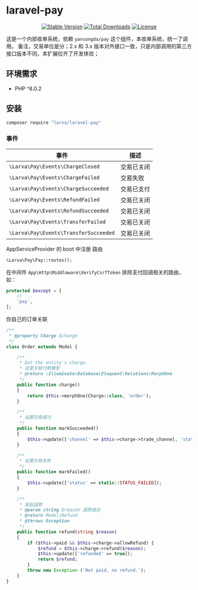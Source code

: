 # laravel-pay

<p align="center">
    <a href="https://packagist.org/packages/larva/laravel-pay"><img src="https://poser.pugx.org/larva/laravel-pay/v/stable" alt="Stable Version"></a>
    <a href="https://packagist.org/packages/larva/laravel-pay"><img src="https://poser.pugx.org/larva/laravel-pay/downloads" alt="Total Downloads"></a>
    <a href="https://packagist.org/packages/larva/laravel-pay"><img src="https://poser.pugx.org/larva/laravel-pay/license" alt="License"></a>
</p>

这是一个内部收单系统，依赖 `yansongda/pay` 这个组件，本收单系统，统一了调用。
备注，交易单位是分；2.x 和 3.x 版本对外接口一致，只是内部调用的第三方接口版本不同，本扩展拉齐了开发体验；

## 环境需求

- PHP ^8.0.2

## 安装

```bash
composer require "larva/laravel-pay"
```

### 事件

| **事件**                                | **描述** |
|---------------------------------------|--------|
| `\Larva\Pay\Events\ChargeClosed`      | 交易已关闭  |
| `\Larva\Pay\Events\ChargeFailed`      | 交易失败   |
| `\Larva\Pay\Events\ChargeSucceeded`   | 交易已支付  |
| `\Larva\Pay\Events\RefundFailed`      | 交易已关闭  |
| `\Larva\Pay\Events\RefundSucceeded`   | 交易已关闭  |
| `\Larva\Pay\Events\TransferFailed`    | 交易已关闭  |
| `\Larva\Pay\Events\TransferSucceeded` | 交易已关闭  |

AppServiceProvider 的 boot 中注册 路由

```php
\Larva\Pay\Pay::routes();
```

在中间件 `App\Http\Middleware\VerifyCsrfToken` 排除支付回调相关的路由，如：

```php
protected $except = [
    // ...
    'pay',
];
```

你自己的订单关联

```php
/**
 * @property Charge $change
 */
class Order extends Model {

    /**
     * Get the entity's charge.
     * 这里关联付款模型
     * @return \Illuminate\Database\Eloquent\Relations\MorphOne
     */
    public function charge()
    {
        return $this->morphOne(Charge::class, 'order');
    }

    /**
     * 设置交易成功
     */
    public function markSucceeded()
    {
        $this->update(['channel' => $this->charge->trade_channel, 'status' => static::STATUS_PAY_SUCCEEDED, 'succeeded_at' => $this->freshTimestamp()]);
    }

    /**
     * 设置交易失败
     */
    public function markFailed()
    {
        $this->update(['status' => static::STATUS_FAILED]);
    }

    /**
     * 发起退款
     * @param string $reason 退款描述
     * @return Model|Refund
     * @throws Exception
     */
    public function refund(string $reason)
    {
        if ($this->paid && $this->charge->allowRefund) {
            $refund = $this->charge->refund($reason);
            $this->update(['refunded' => true]);
            return $refund;
        }
        throw new Exception ('Not paid, no refund.');
    }
}
```
